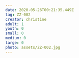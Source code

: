 ```yaml
---
date: 2020-05-26T00:21:35.449Z
tag: ZZ-002
creator: christine
adult: 1
youth: 0
small: 0
medium: 0
large: 0
photo: assets/ZZ-002.jpg
---
```

